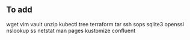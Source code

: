 ## To add

wget
vim
vault
unzip
kubectl
tree
terraform
tar
ssh
sops
sqlite3
openssl
nslookup
ss
netstat
man pages
kustomize
confluent
